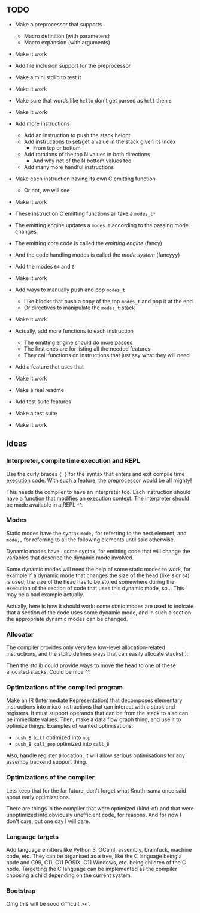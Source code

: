 
## TODO

- Make a preprocessor that supports
  - Macro definition (with parameters)
  - Macro expansion (with arguments)
- Make it work

- Add file inclusion support for the preprocessor
- Make a mini stdlib to test it
- Make it work

- Make sure that words like `hello` don't get parsed as `hell` then `o`
- Make it work

- Add more instructions
  - Add an instruction to push the stack height
  - Add instructions to set/get a value in the stack given its index
    - From top or bottom
  - Add rotations of the top N values in both directions
    - And why not of the N bottom values too
  - Add many more handful instructions

- Make each instruction having its own C emitting function
  - Or not, we will see
- Make it work

- These instruction C emitting functions all take a `modes_t*`
- The emitting engine updates a `modes_t` according to the passing mode changes
- The emitting core code is called the *emitting engine* (fancy)
- And the code handling modes is called the *mode system* (fancyyy)
- Add the modes `64` and `8`
- Make it work

- Add ways to manually push and pop `modes_t`
  - Like blocks that push a copy of the top `modes_t` and pop it at the end
  - Or directives to manipulate the `modes_t` stack
- Make it work

- Actually, add more functions to each instruction
  - The emitting engine should do more passes
  - The first ones are for listing all the needed features
  - They call functions on instructions that just say what they will need
- Add a feature that uses that
- Make it work

- Make a real readme

- Add test suite features
- Make a test suite
- Make it work

## Ideas

### Interpreter, compile time execution and REPL

Use the curly braces `{ }` for the syntax that enters and exit compile time
execution code. With such a feature, the preprocessor would be all mighty!

This needs the compiler to have an interpreter too. Each instruction should
have a function that modifies an execution context. The interpreter should be
made available in a REPL ^^.

### Modes

Static modes have the syntax `mode,` for referring to the next element, and
`mode,,` for referring to all the following elements until said otherwise.

Dynamic modes have.. some syntax, for emitting code that will change the
variables that describe the dynamic mode involved.

Some dynamic modes will need the help of some static modes to work, for example
if a dynamic mode that changes the size of the head (like `8` or `64`) is used,
the size of the head has to be stored somewhere during the execution of the
section of code that uses this dynamic mode, so... This may be a bad example
actually.

Actually, here is how it should work: some static modes are used to indicate
that a section of the code uses some dynamic mode, and in such a section the
appropriate dynamic modes can be changed.

### Allocator

The compiler provides only very few low-level allocation-related instructions,
and the stdlib defines ways that can easily allocate stacks(!).

Then the stdlib could provide ways to move the head to one of these allocated
stacks. Could be nice ^^.

### Optimizations of the compiled program

Make an IR (Intermediate Representation) that decomposes elementary
instructions into micro instructions that can interact with a stack and
registers. It must support operands that can be from the stack to also can be
immediate values.
Then, make a data flow graph thing, and use it to optimize things.
Examples of wanted optimisations:
- `push_8 kill` optimized into `nop`
- `push_8 call_pop` optimized into `call_8`

Also, handle register allocation, it will allow serious optimisations for any
assemby backend support thing.

### Optimizations of the compiler

Lets keep that for the far future, don't forget what Knuth-sama once said about
early optimizations.

There are things in the compiler that were optimized (kind-of) and
that were unoptimized into obviously unefficient code, for reasons.
And for now I don't care, but one day I will care.

### Language targets

Add language emitters like Python 3, OCaml, assembly, brainfuck, machine code,
etc. They can be organised as a tree, like the C language being a node and C99,
C11, C11 POSIX, C11 Windows, etc. being children of the C node. Targetting the
C language can be implemented as the compiler choosing a child depending on the
current system.

### Bootstrap

Omg this will be sooo difficult ><'.
